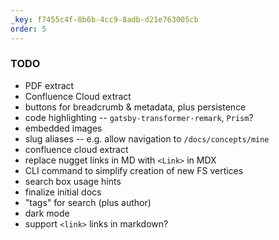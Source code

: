 ```yaml
---
_key: f7455c4f-8b6b-4cc9-8adb-d21e763005cb
order: 5
---
```


### TODO

* PDF extract
* Confluence Cloud extract
* buttons for breadcrumb & metadata, plus persistence
* code highlighting -- `gatsby-transformer-remark`, `Prism`?
* embedded images
* slug aliases -- e.g. allow navigation to `/docs/concepts/mine`
* confluence cloud extract
* replace nugget links in MD with `<Link>` in MDX
* CLI command to simplify creation of new FS vertices
* search box usage hints
* finalize initial docs
* "tags" for search (plus author)
* dark mode
* support `<link>` links in markdown?
